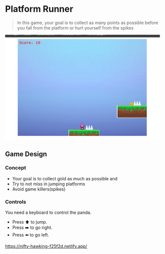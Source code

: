 # Platform Runner

> In this game, your goal is to collect as many points as possible before you fall from the platform or hurt yourself from the spikes

![screenshot](./dist/assets/readmee.png)

## Game Design

### Concept

- Your goal is to collect gold as much as possible and
- Try to not miss in jumping platforms
- Avoid game killers(spikes)

### Controls

You need a keyboard to control the panda.

- Press ⬆️ to jump.
- Press ➡️ to go right.
- Press ⬅️ to go left.







https://nifty-hawking-f25f2d.netlify.app/